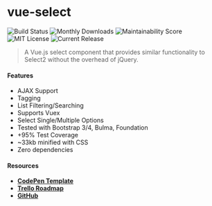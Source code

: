 # vue-select 

![Build Status](https://travis-ci.org/sagalbot/vue-select.svg?branch=master)
![Monthly Downloads](https://img.shields.io/npm/dm/vue-select.svg?style=flat-square) 
![Maintainability Score](https://img.shields.io/codeclimate/maintainability/sagalbot/vue-select.svg?style=flat-square) 
![MIT License](https://img.shields.io/github/license/sagalbot/vue-select.svg?style=flat-square) 
![Current Release](https://img.shields.io/github/release/sagalbot/vue-select.svg?style=flat-square)

> A Vue.js select component that provides similar functionality to Select2 without the overhead of jQuery.

#### Features
- AJAX Support
- Tagging
- List Filtering/Searching
- Supports Vuex
- Select Single/Multiple Options
- Tested with Bootstrap 3/4, Bulma, Foundation
- +95% Test Coverage
- ~33kb minified with CSS
- Zero dependencies

#### Resources
- **[CodePen Template](http://codepen.io/sagalbot/pen/NpwrQO)**
- **[Trello Roadmap](https://trello.com/b/vWvITNzS/vue-select)**
- **[GitHub](https://github.com/sagalbot/vue-select)**
